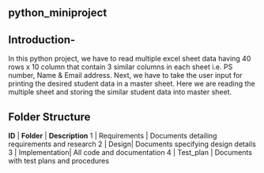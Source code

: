 ## python_miniproject

## Introduction-

In this python project, we have to read multiple excel sheet data having 40 rows x 10 column that contain 3 similar columns in each sheet i.e. PS number, Name & Email address. Next, we have to take the user input for printing the desired student data in a master sheet. Here we are reading the multiple sheet and storing the similar student data into master sheet.

## Folder Structure
 **ID** | **Folder** | **Description**
1 | Requirements |	Documents detailing requirements and research
2 | Design|	Documents specifying design details
3 | Implementation|	All code and documentation
4 | Test_plan |	Documents with test plans and procedures
